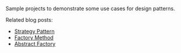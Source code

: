 Sample projects to demonstrate some use cases for design patterns.

Related blog posts:

* [Strategy Pattern](http://volkanpaksoy.com/archive/2015/10/12/design-patterns-strategy/)
* [Factory Method](http://volkanpaksoy.com/archive/2015/10/16/design-patterns-factory-method/)
* [Abstract Factory](http://volkanpaksoy.com/archive/2015/10/19/design-patterns-abstract-factory/)

